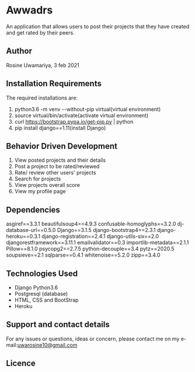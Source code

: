 # Awwadrs

An application that allows users to post their projects that they have created and get rated by their peers.

## Author

Rosine Uwamariya, 3 feb 2021

## Installation Requirements

The required installations are:
1. python3.6 -m venv --without-pip virtual(virtual environment)
2. source virtual/bin/activate(activate virtual environment)
3. curl https://bootstrap.pypa.io/get-pip.py | python
4. pip install django==1.11(install Django)

## Behavior Driven Development

1. View posted projects and their details
2. Post a project to be rated/reviewed
3. Rate/ review other users' projects
4. Search for projects 
5. View projects overall score
6. View my profile page

## Dependencies

asgiref==3.3.1
beautifulsoup4==4.9.3
confusable-homoglyphs==3.2.0
dj-database-url==0.5.0
Django==3.1.5
django-bootstrap4==2.3.1
django-heroku==0.3.1
django-registration==2.4.1
django-utils-six==2.0
djangorestframework==3.11.1
emailvalidator==0.3
importlib-metadata==2.1.1
Pillow==8.1.0
psycopg2==2.7.5
python-decouple==3.4
pytz==2020.5
soupsieve==2.1
sqlparse==0.4.1
whitenoise==5.2.0
zipp==3.4.0

## Technologies Used

* Django Python3.6 
* Postgresql (database)
* HTML, CSS and BootStrap
* Heroku

## Support and contact details

For any issues or questions, ideas or concern, please contact me on my e-mail:uwarosine10@gmail.com

## Licence